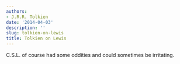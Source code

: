 ```yaml
---
authors:
- J.R.R. Tolkien
date: '2014-04-03'
description: ''
slug: tolkien-on-lewis
title: Tolkien on Lewis
---
```

C.S.L. of course had some oddities and could sometimes be irritating.



